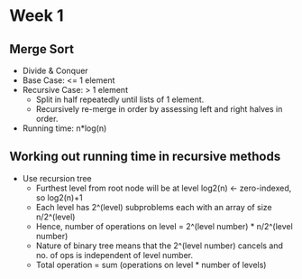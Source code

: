 # Week 1

## Merge Sort
- Divide & Conquer
- Base Case: <= 1 element
- Recursive Case: > 1 element
    - Split in half repeatedly until lists of 1 element.
    - Recursively re-merge in order by assessing left and right halves in order.
- Running time: n*log(n)

## Working out running time in recursive methods
- Use recursion tree
    - Furthest level from root node will be at level log2(n) <- zero-indexed, so log2(n)+1
    - Each level has 2^(level) subproblems each with an array of size n/2^(level)
    - Hence, number of operations on level = 2^(level number) * n/2^(level number)
    - Nature of binary tree means that the 2^(level number) cancels and no. of ops is independent of level number.
    - Total operation = sum (operations on level * number of levels)


 
